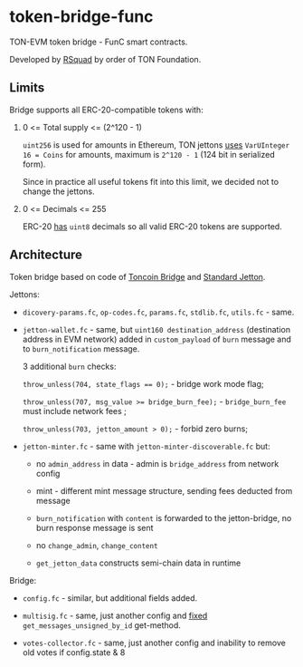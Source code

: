 # token-bridge-func

TON-EVM token bridge - FunC smart contracts.

Developed by [RSquad](https://rsquad.io/) by order of TON Foundation.

## Limits

Bridge supports all ERC-20-compatible tokens with:

1. 0 <= Total supply <= (2^120 - 1)

    `uint256` is used for amounts in Ethereum, TON jettons [uses](https://github.com/ton-blockchain/ton/blob/ba8f700e26620707f8ff14e46cc9a040a1b3f97c/crypto/block/block.tlb#L116) `VarUInteger 16 = Coins` for amounts, maximum is `2^120 - 1` (124 bit in serialized form). 

    Since in practice all useful tokens fit into this limit, we decided not to change the jettons.


2. 0 <= Decimals <= 255 

    ERC-20 [has](https://eips.ethereum.org/EIPS/eip-20) `uint8` decimals so all valid ERC-20 tokens are supported. 

## Architecture

Token bridge based on code of [Toncoin Bridge](https://github.com/ton-blockchain/bridge-func/tree/81e4e0d53b288b0f07855e9d779d227e3dc1c94a) and [Standard Jetton](https://github.com/ton-blockchain/token-contract/tree/2d411595a4f25fba43997a2e140a203c140c728a).

Jettons:

* `dicovery-params.fc`, `op-codes.fc`, `params.fc`, `stdlib.fc`, `utils.fc` - same.

* `jetton-wallet.fc` - same, but `uint160 destination_address` (destination address in EVM network) added in `custom_payload` of `burn` message and to `burn_notification` message.

   3 additional `burn` checks:

   `throw_unless(704, state_flags == 0);` - bridge work mode flag;

   `throw_unless(707, msg_value >= bridge_burn_fee);` - `bridge_burn_fee` must include network fees ;

   `throw_unless(703, jetton_amount > 0);` - forbid zero burns;

* `jetton-minter.fc` - same with `jetton-minter-discoverable.fc` but:

    * no `admin_address` in data - admin is `bridge_address` from network config

    * mint - different mint message structure, sending fees deducted from message

    * `burn_notification` with `content` is forwarded to the jetton-bridge, no burn response message is sent

    * no `change_admin`, `change_content`

    * `get_jetton_data` constructs semi-chain data in runtime

Bridge:

* `config.fc` - similar, but additional fields added.

* `multisig.fc` - same, just another config and [fixed](https://github.com/ton-blockchain/multisig-contract) `get_messages_unsigned_by_id` get-method. 

* `votes-collector.fc` - same, just another config and inability to remove old votes if config.state & 8 